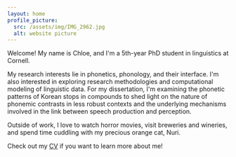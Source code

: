 ```yaml
---
layout: home
profile_picture:
  src: /assets/img/IMG_2962.jpg
  alt: website picture
---
```


<p>
    Welcome! My name is Chloe, and I'm a 5th-year PhD student in linguistics at Cornell. 
</p>

<p>
    My research interests lie in phonetics, phonology, and their interface. I'm also  interested in exploring research methodologies and computational modeling of linguistic data. For my dissertation, I'm examining the phonetic patterns of Korean stops in compounds to shed light on the nature of phonemic contrasts in less robust contexts and the underlying mechanisms involved in the link between speech production and perception. 
</p>

<p>
  Outside of work, I love to watch horror movies, visit breweries and wineries, and spend time cuddling with my precious orange cat, Nuri.
 </p>

<p>
    Check out my <a href="CV_chloekwon_240711.pdf">CV</a> if you want to learn more about me!
</p>

